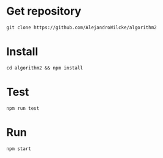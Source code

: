 # Get repository
```
git clone https://github.com/AlejandroWilcke/algorithm2
```

# Install
```
cd algorithm2 && npm install
```

# Test
```
npm run test
```

# Run
```
npm start
```
